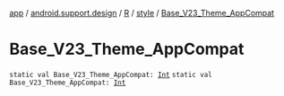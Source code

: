 [app](../../../index.md) / [android.support.design](../../index.md) / [R](../index.md) / [style](index.md) / [Base_V23_Theme_AppCompat](./-base_-v23_-theme_-app-compat.md)

# Base_V23_Theme_AppCompat

`static val Base_V23_Theme_AppCompat: `[`Int`](https://kotlinlang.org/api/latest/jvm/stdlib/kotlin/-int/index.html)
`static val Base_V23_Theme_AppCompat: `[`Int`](https://kotlinlang.org/api/latest/jvm/stdlib/kotlin/-int/index.html)